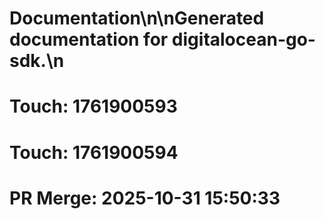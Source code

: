 # Documentation\n\nGenerated documentation for digitalocean-go-sdk.\n

# Touch: 1761900593

# Touch: 1761900594

# PR Merge: 2025-10-31 15:50:33
